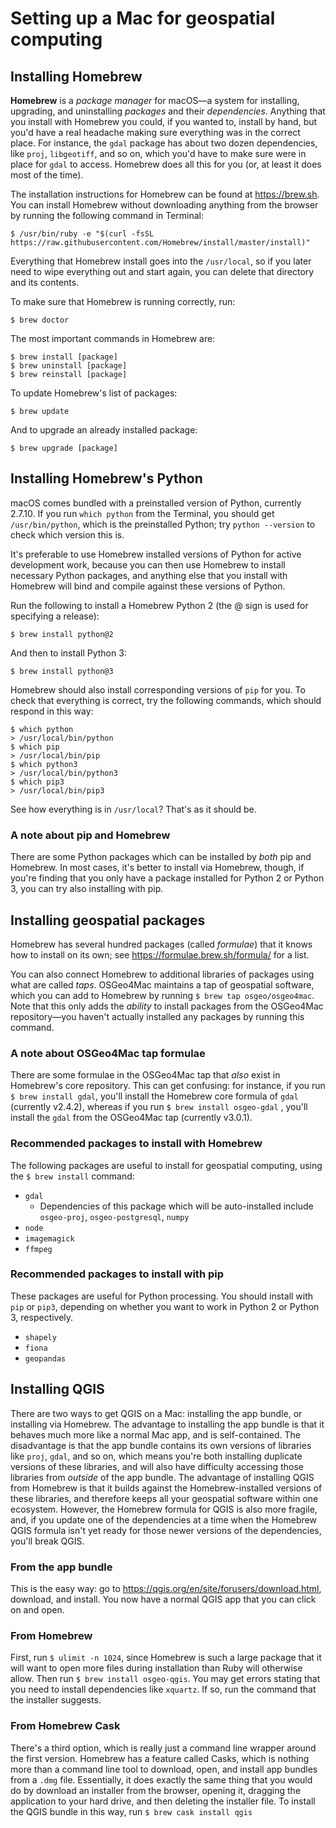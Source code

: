 # Setting up a Mac for geospatial computing

## Installing Homebrew

**Homebrew** is a *package manager* for macOS—a system for installing, upgrading, and uninstalling *packages* and their *dependencies*. Anything that you install with Homebrew you could, if you wanted to, install by hand, but you'd have a real headache making sure everything was in the correct place. For instance, the `gdal` package has about two dozen dependencies, like `proj`, `libgeotiff`, and so on, which you'd have to make sure were in place for `gdal` to access. Homebrew does all this for you (or, at least it does most of the time).

The installation instructions for Homebrew can be found at <https://brew.sh>. You can install Homebrew without downloading anything from the browser by running the following command in Terminal:

```shell
$ /usr/bin/ruby -e "$(curl -fsSL https://raw.githubusercontent.com/Homebrew/install/master/install)"
```

Everything that Homebrew install goes into the `/usr/local`, so if you later need to wipe everything out and start again, you can delete that directory and its contents.

To make sure that Homebrew is running correctly, run:

```shell
$ brew doctor
```

The most important commands in Homebrew are:

```shell
$ brew install [package]
$ brew uninstall [package]	
$ brew reinstall [package]
```

To update Homebrew's list of packages:

```shell
$ brew update
```

And to upgrade an already installed package:

```shell
$ brew upgrade [package]
```



## Installing Homebrew's Python

macOS comes bundled with a preinstalled version of Python, currently 2.7.10. If you run `which python` from the Terminal, you should get `/usr/bin/python`, which is the preinstalled Python; try `python --version` to check which version this is.

It's preferable to use Homebrew installed versions of Python for active development work, because you can then use Homebrew to install necessary Python packages, and anything else that you install with Homebrew will bind and compile against these versions of Python.

Run the following to install a Homebrew Python 2 (the @ sign is used for specifying a release):

```shell
$ brew install python@2
```

And then to install Python 3:

```shell
$ brew install python@3
```

Homebrew should also install corresponding versions of `pip` for you. To check that everything is correct, try the following commands, which should respond in this way:

```shell
$ which python
> /usr/local/bin/python
$ which pip
> /usr/local/bin/pip
$ which python3
> /usr/local/bin/python3
$ which pip3
> /usr/local/bin/pip3
```

See how everything is in `/usr/local`? That's as it should be.

### A note about pip and Homebrew

There are some Python packages which can be installed by *both* pip and Homebrew. In most cases, it's better to install via Homebrew, though, if you're finding that you only have a package installed for Python 2 or Python 3, you can try also installing with pip.

## Installing geospatial packages

Homebrew has several hundred packages (called *formulae*) that it knows how to install on its own; see <https://formulae.brew.sh/formula/> for a list.

You can also connect Homebrew to additional libraries of packages using what are called *taps*. OSGeo4Mac maintains a tap of geospatial software, which you can add to Homebrew by running `$ brew tap osgeo/osgeo4mac`. Note that this only adds the *ability* to install packages from the OSGeo4Mac repository—you haven't actually installed any packages by running this command.

### A note about OSGeo4Mac tap formulae

There are some formulae in the OSGeo4Mac tap that *also* exist in Homebrew's core repository. This can get confusing: for instance, if you run `$ brew install gdal`, you'll install the Homebrew core formula of `gdal` (currently v2.4.2), whereas if you run `$ brew install osgeo-gdal` , you'll install the `gdal` from the OSGeo4Mac tap (currently v3.0.1). 

### Recommended packages to install with Homebrew

The following packages are useful to install for geospatial computing, using the `$ brew install` command:

- `gdal`
  - Dependencies of this package which will be auto-installed include `osgeo-proj`, `osgeo-postgresql`, `numpy`
- `node`
- `imagemagick`
- `ffmpeg`

### Recommended packages to install with pip

These packages are useful for Python processing. You should install with `pip` or `pip3`, depending on whether you want to work in Python 2 or Python 3, respectively.

- `shapely`
- `fiona`
- `geopandas`

## Installing QGIS

There are two ways to get QGIS on a Mac: installing the app bundle, or installing via Homebrew. The advantage to installing the app bundle is that it behaves much more like a normal Mac app, and is self-contained. The disadvantage is that the app bundle contains its own versions of libraries like `proj`, `gdal`, and so on, which means you're both installing duplicate versions of these libraries, and will also have difficulty accessing those libraries from *outside* of the app bundle. The advantage of installing QGIS from Homebrew is that it builds against the Homebrew-installed versions of these libraries, and therefore keeps all your geospatial software within one ecosystem. However, the Homebrew formula for QGIS is also more fragile, and, if you update one of the dependencies at a time when the Homebrew QGIS formula isn't yet ready for those newer versions of the dependencies, you'll break QGIS.

### From the app bundle

This is the easy way: go to <https://qgis.org/en/site/forusers/download.html>, download, and install. You now have a normal QGIS app that you can click on and open.

### From Homebrew

First, run `$ ulimit -n 1024`, since Homebrew is such a large package that it will want to open more files during installation than Ruby will otherwise allow. Then run  `$ brew install osgeo-qgis`. You may get errors stating that you need to install dependencies like `xquartz`. If so, run the command that the installer suggests. 

### From Homebrew Cask

There's a third option, which is really just a command line wrapper around the first version. Homebrew has a feature called Casks, which is nothing more than a command line tool to download, open, and install app bundles from a `.dmg` file. Essentially, it does exactly the same thing that you would do by download an installer from the browser, opening it, dragging the application to your hard drive, and then deleting the installer file. To install the QGIS bundle in this way, run `$ brew cask install qgis`